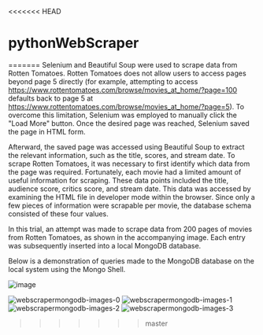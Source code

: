 <<<<<<< HEAD
# pythonWebScraper
=======
Selenium and Beautiful Soup were used to scrape data from Rotten Tomatoes. Rotten Tomatoes does not allow users to access pages beyond page 5 directly (for example, attempting to access https://www.rottentomatoes.com/browse/movies_at_home/?page=100 defaults back to page 5 at https://www.rottentomatoes.com/browse/movies_at_home/?page=5). To overcome this limitation, Selenium was employed to manually click the "Load More" button. Once the desired page was reached, Selenium saved the page in HTML form.

Afterward, the saved page was accessed using Beautiful Soup to extract the relevant information, such as the title, scores, and stream date. To scrape Rotten Tomatoes, it was necessary to first identify which data from the page was required. Fortunately, each movie had a limited amount of useful information for scraping. These data points included the title, audience score, critics score, and stream date. This data was accessed by examining the HTML file in developer mode within the browser. Since only a few pieces of information were scrapable per movie, the database schema consisted of these four values.

In this trial, an attempt was made to scrape data from 200 pages of movies from Rotten Tomatoes, as shown in the accompanying image. Each entry was subsequently inserted into a local MongoDB database.

Below is a demonstration of queries made to the MongoDB database on the local system using the Mongo Shell.

![image](https://github.com/user-attachments/assets/9184a201-8b7a-45f4-bbe3-f80ef7e73a10)

![webscrapermongodb-images-0](https://github.com/user-attachments/assets/3e9dfa48-97c0-4325-90d8-6c2e0c1d82a0)
![webscrapermongodb-images-1](https://github.com/user-attachments/assets/de8dc4dc-b04c-45d7-b090-3d2b3583e841)
![webscrapermongodb-images-2](https://github.com/user-attachments/assets/4899fbcd-2db4-438f-b8a2-2262db12ae4f)
![webscrapermongodb-images-3](https://github.com/user-attachments/assets/e05f926b-aa2f-4d8c-87fc-580910f3971a)
>>>>>>> master
